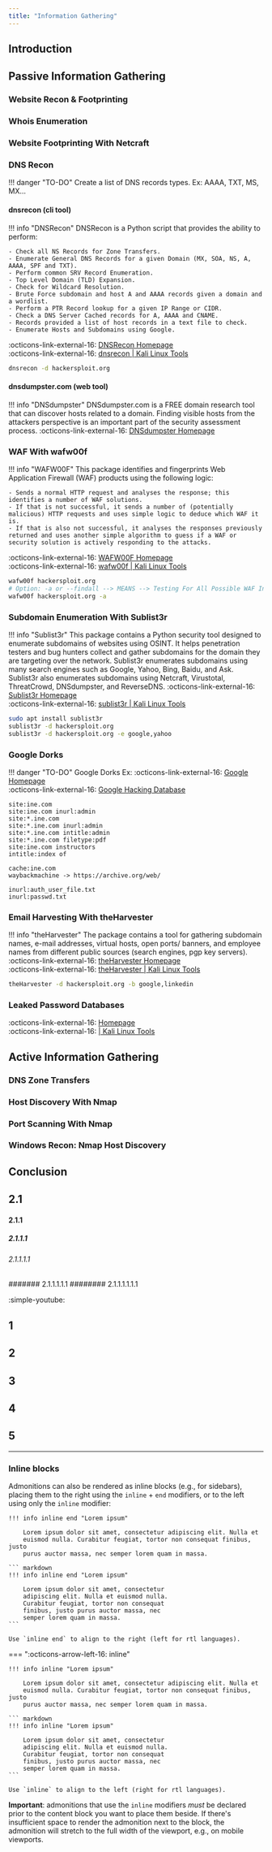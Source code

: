 ```yaml
---
title: "Information Gathering"
---
```


## Introduction

## Passive Information Gathering
### Website Recon & Footprinting
### Whois Enumeration
### Website Footprinting With Netcraft
<!--------->
### DNS Recon ###
!!! danger "TO-DO"
    Create a list of DNS records types.
    Ex: AAAA, TXT, MS, MX...
#### dnsrecon (cli tool)
!!! info "DNSRecon"
    DNSRecon is a Python script that provides the ability to perform:

    - Check all NS Records for Zone Transfers.
    - Enumerate General DNS Records for a given Domain (MX, SOA, NS, A, AAAA, SPF and TXT).
    - Perform common SRV Record Enumeration.
    - Top Level Domain (TLD) Expansion.
    - Check for Wildcard Resolution.
    - Brute Force subdomain and host A and AAAA records given a domain and a wordlist.
    - Perform a PTR Record lookup for a given IP Range or CIDR.
    - Check a DNS Server Cached records for A, AAAA and CNAME.
    - Records provided a list of host records in a text file to check.
    - Enumerate Hosts and Subdomains using Google.
:octicons-link-external-16: [DNSRecon Homepage](https://github.com/darkoperator/dnsrecon)  
:octicons-link-external-16: [dnsrecon | Kali Linux Tools](https://www.kali.org/tools/dnsrecon/)
``` bash
dnsrecon -d hackersploit.org
```
#### dnsdumpster.com (web tool)
!!! info "DNSdumpster"
    DNSdumpster.com is a FREE domain research tool that can discover hosts related to a domain. Finding visible hosts from the attackers perspective is an important part of the security assessment process.
:octicons-link-external-16: [DNSdumpster Homepage](https://dnsdumpster.com/)

### WAF With wafw00f ###
!!! info "WAFW00F"
    This package identifies and fingerprints Web Application Firewall (WAF) products using the following logic:

    - Sends a normal HTTP request and analyses the response; this identifies a number of WAF solutions.
    - If that is not successful, it sends a number of (potentially malicious) HTTP requests and uses simple logic to deduce which WAF it is.
    - If that is also not successful, it analyses the responses previously returned and uses another simple algorithm to guess if a WAF or security solution is actively responding to the attacks.
:octicons-link-external-16: [WAFW00F Homepage](https://github.com/EnableSecurity/wafw00f)  
:octicons-link-external-16: [wafw00f | Kali Linux Tools](https://www.kali.org/tools/wafw00f/)
``` bash
wafw00f hackersploit.org
# Option: -a or --findall --> MEANS --> Testing For All Possible WAF Instances
wafw00f hackersploit.org -a
```

### Subdomain Enumeration With Sublist3r ###
!!! info "Sublist3r"
    This package contains a Python security tool designed to enumerate subdomains of websites using OSINT. It helps penetration testers and bug hunters collect and gather subdomains for the domain they are targeting over the network. Sublist3r enumerates subdomains using many search engines such as Google, Yahoo, Bing, Baidu, and Ask. Sublist3r also enumerates subdomains using Netcraft, Virustotal, ThreatCrowd, DNSdumpster, and ReverseDNS.
:octicons-link-external-16: [Sublist3r Homepage](https://github.com/aboul3la/Sublist3r)  
:octicons-link-external-16: [sublist3r | Kali Linux Tools](https://www.kali.org/tools/sublist3r/)
``` bash
sudo apt install sublist3r
sublist3r -d hackersploit.org
sublist3r -d hackersploit.org -e google,yahoo
```

### Google Dorks ###
!!! danger "TO-DO"
    Google Dorks Ex:
:octicons-link-external-16: [Google Homepage](https://www.google.com/)  
:octicons-link-external-16: [Google Hacking Database](https://www.exploit-db.com/google-hacking-database)
```
site:ine.com
site:ine.com inurl:admin
site:*.ine.com
site:*.ine.com inurl:admin
site:*.ine.com intitle:admin
site:*.ine.com filetype:pdf
site:ine.com instructors
intitle:index of

cache:ine.com
waybackmachine -> https://archive.org/web/

inurl:auth_user_file.txt
inurl:passwd.txt
```

### Email Harvesting With theHarvester ###
!!! info "theHarvester"
    The package contains a tool for gathering subdomain names, e-mail addresses, virtual hosts, open ports/ banners, and employee names from different public sources (search engines, pgp key servers).
:octicons-link-external-16: [theHarvester Homepage](https://github.com/laramies/theHarvester)  
:octicons-link-external-16: [theHarvester | Kali Linux Tools](https://www.kali.org/tools/theharvester/)
``` bash
theHarvester -d hackersploit.org -b google,linkedin
```

### Leaked Password Databases
:octicons-link-external-16: [ Homepage]()  
:octicons-link-external-16: [ | Kali Linux Tools]()
<!--------->
## Active Information Gathering
### DNS Zone Transfers
### Host Discovery With Nmap
### Port Scanning With Nmap
### Windows Recon: Nmap Host Discovery

## Conclusion

## 2.1
#### 2.1.1
##### 2.1.1.1
###### 2.1.1.1.1
####### 2.1.1.1.1.1
######## 2.1.1.1.1.1.1


:simple-youtube:

## 1
## 2
## 3
## 4
## 5





---

### Inline blocks

Admonitions can also be rendered as inline blocks (e.g., for sidebars), placing
them to the right using the `inline` + `end` modifiers, or to the left using
only the `inline` modifier:

<!--=== ":octicons-arrow-right-16: inline end"-->

    !!! info inline end "Lorem ipsum"

        Lorem ipsum dolor sit amet, consectetur adipiscing elit. Nulla et
        euismod nulla. Curabitur feugiat, tortor non consequat finibus, justo
        purus auctor massa, nec semper lorem quam in massa.

    ``` markdown
    !!! info inline end "Lorem ipsum"

        Lorem ipsum dolor sit amet, consectetur
        adipiscing elit. Nulla et euismod nulla.
        Curabitur feugiat, tortor non consequat
        finibus, justo purus auctor massa, nec
        semper lorem quam in massa.
    ```

    Use `inline end` to align to the right (left for rtl languages).

=== ":octicons-arrow-left-16: inline"

    !!! info inline "Lorem ipsum"

        Lorem ipsum dolor sit amet, consectetur adipiscing elit. Nulla et
        euismod nulla. Curabitur feugiat, tortor non consequat finibus, justo
        purus auctor massa, nec semper lorem quam in massa.

    ``` markdown
    !!! info inline "Lorem ipsum"

        Lorem ipsum dolor sit amet, consectetur
        adipiscing elit. Nulla et euismod nulla.
        Curabitur feugiat, tortor non consequat
        finibus, justo purus auctor massa, nec
        semper lorem quam in massa.
    ```

    Use `inline` to align to the left (right for rtl languages).

__Important__: admonitions that use the `inline` modifiers _must_ be declared
prior to the content block you want to place them beside. If there's
insufficient space to render the admonition next to the block, the admonition
will stretch to the full width of the viewport, e.g., on mobile viewports.
